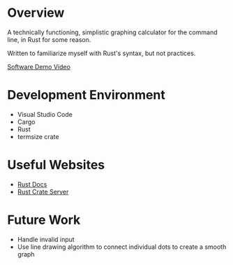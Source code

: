 # Overview

A technically functioning, simplistic graphing calculator for the command line, in Rust for some reason.

Written to familiarize myself with Rust's syntax, but not practices.

[Software Demo Video](http://youtube.link.goes.here)

# Development Environment

- Visual Studio Code
- Cargo
- Rust
- termsize crate

# Useful Websites

- [Rust Docs](https://doc.rust-lang.org)
- [Rust Crate Server](https://lib.rs/crates/termsize)

# Future Work

- Handle invalid input
- Use line drawing algorithm to connect individual dots to create a smooth graph
